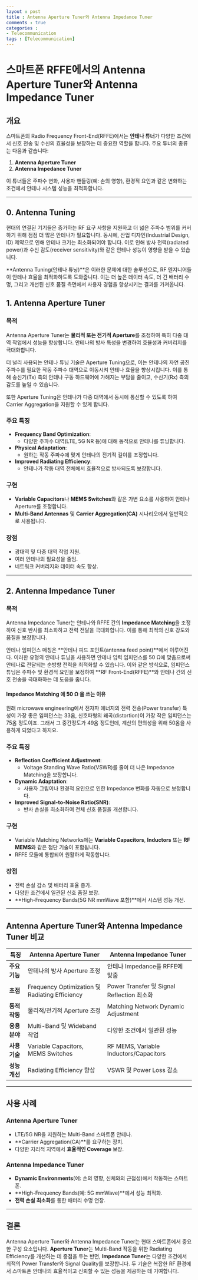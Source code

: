 ```yaml
---
layout : post
title : Antenna Aperture Tuner와 Antenna Impedance Tuner
comments : true
categories : 
- Telecommunication
tags : [Telecommunication]
---
```



# 스마트폰 RFFE에서의 Antenna Aperture Tuner와 Antenna Impedance Tuner

## 개요
스마트폰의 Radio Frequency Front-End(RFFE)에서는 **안테나 튜너**가 다양한 조건에서 신호 전송 및 수신의 효율성을 보장하는 데 중요한 역할을 합니다. 주요 튜너의 종류는 다음과 같습니다:

1. **Antenna Aperture Tuner**
2. **Antenna Impedance Tuner**

이 튜너들은 주파수 변화, 사용자 핸들링(예: 손의 영향), 환경적 요인과 같은 변화하는 조건에서 안테나 시스템 성능을 최적화합니다.

---
## 0. Antenna Tuning

현대의 연결된 기기들은 증가하는 RF 요구 사항을 지원하고 더 넓은 주파수 범위를 커버하기 위해 점점 더 많은 안테나가 필요합니다. 동시에, 산업 디자인(Industrial Design, ID) 제약으로 인해 안테나 크기는 최소화되어야 합니다. 이로 인해 방사 전력(radiated power)과 수신 감도(receiver sensitivity)와 같은 안테나 성능이 영향을 받을 수 있습니다.

**Antenna Tuning(안테나 튜닝)**은 이러한 문제에 대한 솔루션으로, RF 엔지니어들이 안테나 효율을 최적화하도록 도와줍니다. 이는 더 높은 데이터 속도, 더 긴 배터리 수명, 그리고 개선된 신호 품질 측면에서 사용자 경험을 향상시키는 결과를 가져옵니다.



## 1. Antenna Aperture Tuner

### **목적**
Antenna Aperture Tuner는 **물리적 또는 전기적 Aperture**를 조정하여 특히 다중 대역 작업에서 성능을 향상합니다. 안테나의 방사 특성을 변경하여 효율성과 커버리지를 극대화합니다.

더 널리 사용되는 안테나 튜닝 기술은 Aperture Tuning으로, 이는 안테나의 자연 공진 주파수를 필요한 작동 주파수 대역으로 이동시켜 안테나 효율을 향상시킵니다. 이를 통해 송신기(Tx) 측의 안테나 구동 하드웨어에 가해지는 부담을 줄이고, 수신기(Rx) 측의 감도를 높일 수 있습니다.

또한 Aperture Tuning은 안테나가 다중 대역에서 동시에 통신할 수 있도록 하여 Carrier Aggregation을 지원할 수 있게 합니다.

### **주요 특징**
- **Frequency Band Optimization**:
  - 다양한 주파수 대역(LTE, 5G NR 등)에 대해 동적으로 안테나를 튜닝합니다.
- **Physical Adaptation**:
  - 원하는 작동 주파수에 맞게 안테나의 전기적 길이를 조정합니다.
- **Improved Radiating Efficiency**:
  - 안테나가 작동 대역 전체에서 효율적으로 방사되도록 보장합니다.

### **구현**
- **Variable Capacitors**나 **MEMS Switches**와 같은 가변 요소를 사용하여 안테나 Aperture를 조정합니다.
- **Multi-Band Antennas** 및 **Carrier Aggregation(CA)** 시나리오에서 일반적으로 사용됩니다.

### **장점**
- 광대역 및 다중 대역 작업 지원.
- 여러 안테나의 필요성을 줄임.
- 네트워크 커버리지와 데이터 속도 향상.

---

## 2. Antenna Impedance Tuner

### **목적**
Antenna Impedance Tuner는 안테나와 RFFE 간의 **Impedance Matching**을 조정하여 신호 반사를 최소화하고 전력 전달을 극대화합니다. 이를 통해 최적의 신호 강도와 품질을 보장합니다.

안테나 임피던스 매칭은 **안테나 피드 포인트(antenna feed point)**에서 이루어진다. 이러한 유형의 안테나 튜닝을 사용하면 안테나 입력 임피던스를 50 Ω에 맞춤으로써 안테나로 전달되는 순방향 전력을 최적화할 수 있습니다. 이와 같은 방식으로, 임피던스 튜닝은 주파수 및 환경적 요인을 보정하여 **RF Front-End(RFFE)**와 안테나 간의 신호 전송을 극대화하는 데 도움을 줍니다.

#### Impedance Matching 에 50 Ω 을 쓰는 이유

원래 microwave engineering에서 전자파 에너지의 전력 전송(Power transfer) 특성이 가장 좋은 임피던스는 33옴, 신호파형의 왜곡(distortion)이 가장 작은 임피던스는 75옴 정도이죠. 그래서 그 중간정도가 49옴 정도인데, 계산의 편의성을 위해 50옴을 사용하게 되었다고 하지요.

### **주요 특징**
- **Reflection Coefficient Adjustment**:
  - Voltage Standing Wave Ratio(VSWR)를 줄여 더 나은 Impedance Matching을 보장합니다.
- **Dynamic Adaptation**:
  - 사용자 그립이나 환경적 요인으로 인한 Impedance 변화를 자동으로 보정합니다.
- **Improved Signal-to-Noise Ratio(SNR)**:
  - 반사 손실을 최소화하여 전체 신호 품질을 개선합니다.

### **구현**
- Variable Matching Networks에는 **Variable Capacitors**, **Inductors** 또는 **RF MEMS**와 같은 첨단 기술이 포함됩니다.
- RFFE 모듈에 통합되어 원활하게 작동합니다.

### **장점**
- 전력 손실 감소 및 배터리 효율 증가.
- 다양한 조건에서 일관된 신호 품질 보장.
- **High-Frequency Bands(5G NR mmWave 포함)**에서 시스템 성능 개선.

---

## Antenna Aperture Tuner와 Antenna Impedance Tuner 비교

| 특징                        | Antenna Aperture Tuner                    | Antenna Impedance Tuner               |
|-----------------------------|--------------------------------------------|---------------------------------------|
| **주요 기능**               | 안테나의 방사 Aperture 조정               | 안테나 Impedance를 RFFE에 맞춤       |
| **초점**                    | Frequency Optimization 및 Radiating Efficiency | Power Transfer 및 Signal Reflection 최소화 |
| **동적 작동**               | 물리적/전기적 Aperture 조정               | Matching Network Dynamic Adjustment  |
| **응용 분야**               | Multi-Band 및 Wideband 작업               | 다양한 조건에서 일관된 성능           |
| **사용 기술**               | Variable Capacitors, MEMS Switches        | RF MEMS, Variable Inductors/Capacitors|
| **성능 개선**               | Radiating Efficiency 향상                 | VSWR 및 Power Loss 감소               |

---

## 사용 사례

### Antenna Aperture Tuner
- LTE/5G NR을 지원하는 Multi-Band 스마트폰 안테나.
- **Carrier Aggregation(CA)**를 요구하는 장치.
- 다양한 지리적 지역에서 **효율적인 Coverage** 보장.

### Antenna Impedance Tuner
- **Dynamic Environments**(예: 손의 영향, 신체와의 근접성)에서 작동하는 스마트폰.
- **High-Frequency Bands(예: 5G mmWave)**에서 성능 최적화.
- **전력 손실 최소화**를 통한 배터리 수명 연장.

---

## 결론
Antenna Aperture Tuner와 Antenna Impedance Tuner는 현대 스마트폰에서 중요한 구성 요소입니다. **Aperture Tuner**는 Multi-Band 작동을 위한 Radiating Efficiency를 개선하는 데 중점을 두는 반면, **Impedance Tuner**는 다양한 조건에서 최적의 Power Transfer와 Signal Quality를 보장합니다. 두 기술은 복잡한 RF 환경에서 스마트폰 안테나의 효율적이고 신뢰할 수 있는 성능을 제공하는 데 기여합니다.
